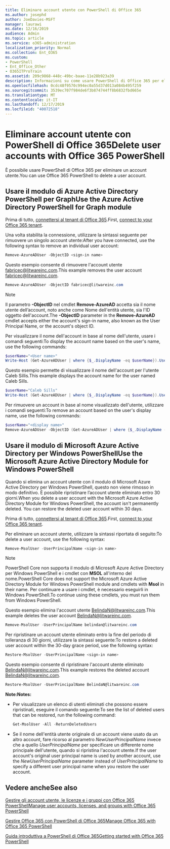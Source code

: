 ```yaml
---
title: Eliminare account utente con PowerShell di Office 365
ms.author: josephd
author: JoeDavies-MSFT
manager: laurawi
ms.date: 12/16/2019
audience: Admin
ms.topic: article
ms.service: o365-administration
localization_priority: Normal
ms.collection: Ent_O365
ms.custom:
- PowerShell
- Ent_Office_Other
- O365ITProTrain
ms.assetid: 209c9868-448c-49bc-baae-11e28b923a39
description: Informazioni su come usare PowerShell di Office 365 per eliminare gli account utente di Office 365.
ms.openlocfilehash: 0cdc48f9570c994ec0a55d37d013a084b495f259
ms.sourcegitcommit: 3539ec707f984de6f3b874744ff8b6832fbd665e
ms.translationtype: MT
ms.contentlocale: it-IT
ms.lasthandoff: 12/17/2019
ms.locfileid: "40072518"
---
```

# <a name="delete-user-accounts-with-office-365-powershell"></a><span data-ttu-id="11ac5-103">Eliminare account utente con PowerShell di Office 365</span><span class="sxs-lookup"><span data-stu-id="11ac5-103">Delete user accounts with Office 365 PowerShell</span></span>

<span data-ttu-id="11ac5-104">È possibile usare PowerShell di Office 365 per eliminare un account utente.</span><span class="sxs-lookup"><span data-stu-id="11ac5-104">You can use Office 365 PowerShell to delete a user account.</span></span>
   
## <a name="use-the-azure-active-directory-powershell-for-graph-module"></a><span data-ttu-id="11ac5-105">Usare il modulo di Azure Active Directory PowerShell per Graph</span><span class="sxs-lookup"><span data-stu-id="11ac5-105">Use the Azure Active Directory PowerShell for Graph module</span></span>

<span data-ttu-id="11ac5-106">Prima di tutto, [connettersi al tenant di Office 365](connect-to-office-365-powershell.md#connect-with-the-azure-active-directory-powershell-for-graph-module).</span><span class="sxs-lookup"><span data-stu-id="11ac5-106">First, [connect to your Office 365 tenant](connect-to-office-365-powershell.md#connect-with-the-azure-active-directory-powershell-for-graph-module).</span></span>

<span data-ttu-id="11ac5-107">Una volta stabilita la connessione, utilizzare la sintassi seguente per rimuovere un singolo account utente:</span><span class="sxs-lookup"><span data-stu-id="11ac5-107">After you have connected, use the following syntax to remove an individual user account:</span></span>
  
```powershell
Remove-AzureADUser -ObjectID <sign-in name>
```

<span data-ttu-id="11ac5-108">Questo esempio consente di rimuovere l'account utente fabricec@litwareinc.com.</span><span class="sxs-lookup"><span data-stu-id="11ac5-108">This example removes the user account fabricec@litwareinc.com.</span></span>
  
```powershell
Remove-AzureADUser -ObjectID fabricec@litwareinc.com
```

> [!NOTE]
> <span data-ttu-id="11ac5-109">Il parametro **-ObjectID** nel cmdlet **Remove-AzureAD** accetta sia il nome utente dell’account, noto anche come Nome dell'entità utente, sia l'ID oggetto dell'account.</span><span class="sxs-lookup"><span data-stu-id="11ac5-109">The **-ObjectID** parameter in the **Remove-AzureAD** cmdlet accepts either the account's sign-in name, also known as the User Principal Name, or the account's object ID.</span></span>
  
<span data-ttu-id="11ac5-110">Per visualizzare il nome dell'account in base al nome dell'utente, usare i comandi seguenti:</span><span class="sxs-lookup"><span data-stu-id="11ac5-110">To display the account name based on the user's name, use the following commands:</span></span>
  
```powershell
$userName="<User name>"
Write-Host (Get-AzureADUser | where {$_.DisplayName -eq $userName}).UserPrincipalName
```

<span data-ttu-id="11ac5-111">Questo esempio permette di visualizzare il nome dell'account per l'utente Caleb Sillis.</span><span class="sxs-lookup"><span data-stu-id="11ac5-111">This example displays the account name for the user named Caleb Sills.</span></span>
  
```powershell
$userName="Caleb Sills"
Write-Host (Get-AzureADUser | where {$_.DisplayName -eq $userName}).UserPrincipalName
```

<span data-ttu-id="11ac5-112">Per rimuovere un account in base al nome visualizzato dell'utente, utilizzare i comandi seguenti:</span><span class="sxs-lookup"><span data-stu-id="11ac5-112">To remove an account based on the user's display name, use the following commands:</span></span>
  
```powershell
$userName="<display name>"
Remove-AzureADUser -ObjectID (Get-AzureADUser | where {$_.DisplayName -eq $userName}).UserPrincipalName
```

## <a name="use-the-microsoft-azure-active-directory-module-for-windows-powershell"></a><span data-ttu-id="11ac5-113">Usare il modulo di Microsoft Azure Active Directory per Windows PowerShell</span><span class="sxs-lookup"><span data-stu-id="11ac5-113">Use the Microsoft Azure Active Directory Module for Windows PowerShell</span></span>

<span data-ttu-id="11ac5-p101">Quando si elimina un account utente con il modulo di Microsoft Azure Active Directory per Windows PowerShell, questo non viene rimosso in modo definitivo. È possibile ripristinare l’account utente eliminato entro 30 giorni.</span><span class="sxs-lookup"><span data-stu-id="11ac5-p101">When you delete a user account with the Microsoft Azure Active Directory Module for Windows PowerShell, the account isn't permanently deleted. You can restore the deleted user account within 30 days.</span></span>

<span data-ttu-id="11ac5-116">Prima di tutto, [connettersi al tenant di Office 365](connect-to-office-365-powershell.md#connect-with-the-microsoft-azure-active-directory-module-for-windows-powershell).</span><span class="sxs-lookup"><span data-stu-id="11ac5-116">First, [connect to your Office 365 tenant](connect-to-office-365-powershell.md#connect-with-the-microsoft-azure-active-directory-module-for-windows-powershell).</span></span>

<span data-ttu-id="11ac5-117">Per eliminare un account utente, utilizzare la sintassi riportata di seguito:</span><span class="sxs-lookup"><span data-stu-id="11ac5-117">To delete a user account, use the following syntax:</span></span>
  
```powershell
Remove-MsolUser -UserPrincipalName <sign-in name>
```

>[!Note]
><span data-ttu-id="11ac5-118">PowerShell Core non supporta il modulo di Microsoft Azure Active Directory per Windows PowerShell e i cmdlet con **MSOL** all'interno del nome.</span><span class="sxs-lookup"><span data-stu-id="11ac5-118">PowerShell Core does not support the Microsoft Azure Active Directory Module for Windows PowerShell module and cmdlets with **Msol** in their name.</span></span> <span data-ttu-id="11ac5-119">Per continuare a usare i cmdlet, è necessario eseguirli in Windows PowerShell.</span><span class="sxs-lookup"><span data-stu-id="11ac5-119">To continue using these cmdlets, you must run them from Windows PowerShell.</span></span>
>

<span data-ttu-id="11ac5-120">Questo esempio elimina l'account utente BelindaN@litwareinc.com.</span><span class="sxs-lookup"><span data-stu-id="11ac5-120">This example deletes the user account BelindaN@litwareinc.com.</span></span>
  
```powershell
Remove-MsolUser -UserPrincipalName belindan@litwareinc.com
```

<span data-ttu-id="11ac5-121">Per ripristinare un account utente eliminato entro la fine del periodo di tolleranza di 30 giorni, utilizzare la sintassi seguente:</span><span class="sxs-lookup"><span data-stu-id="11ac5-121">To restore a deleted user account within the 30-day grace period, use the following syntax:</span></span>
  
```powershell
Restore-MsolUser -UserPrincipalName <sign-in name>
```

<span data-ttu-id="11ac5-122">Questo esempio consente di ripristinare l'account utente eliminato BelindaN@litwareinc.com.</span><span class="sxs-lookup"><span data-stu-id="11ac5-122">This example restores the deleted account BelindaN@litwareinc.com.</span></span>
  
```powershell
Restore-MsolUser -UserPrincipalName BelindaN@litwareinc.com
```

 <span data-ttu-id="11ac5-123">**Note:**</span><span class="sxs-lookup"><span data-stu-id="11ac5-123">**Notes:**</span></span>
  
- <span data-ttu-id="11ac5-124">Per visualizzare un elenco di utenti eliminati che possono essere ripristinati, eseguire il comando seguente:</span><span class="sxs-lookup"><span data-stu-id="11ac5-124">To see the list of deleted users that can be restored, run the following command:</span></span>
    
  ```powershell
  Get-MsolUser -All -ReturnDeletedUsers
  ```

- <span data-ttu-id="11ac5-125">Se il nome dell'entità utente originale di un account viene usato da un altro account, fare ricorso al parametro _NewUserPrincipalName_ invece che a quello _UserPrincipalName_ per specificare un differente nome principale dell'utente, quando si ripristina l'account utente.</span><span class="sxs-lookup"><span data-stu-id="11ac5-125">If the user account's original user principal name is used by another account, use the _NewUserPrincipalName_ parameter instead of _UserPrincipalName_ to specify a different user principal name when you restore the user account.</span></span>


## <a name="see-also"></a><span data-ttu-id="11ac5-126">Vedere anche</span><span class="sxs-lookup"><span data-stu-id="11ac5-126">See also</span></span>

[<span data-ttu-id="11ac5-127">Gestire gli account utente, le licenze e i gruppi con Office 365 PowerShell</span><span class="sxs-lookup"><span data-stu-id="11ac5-127">Manage user accounts, licenses, and groups with Office 365 PowerShell</span></span>](manage-user-accounts-and-licenses-with-office-365-powershell.md)
  
[<span data-ttu-id="11ac5-128">Gestire Office 365 con PowerShell di Office 365</span><span class="sxs-lookup"><span data-stu-id="11ac5-128">Manage Office 365 with Office 365 PowerShell</span></span>](manage-office-365-with-office-365-powershell.md)
  
[<span data-ttu-id="11ac5-129">Guida introduttiva a PowerShell di Office 365</span><span class="sxs-lookup"><span data-stu-id="11ac5-129">Getting started with Office 365 PowerShell</span></span>](getting-started-with-office-365-powershell.md)
